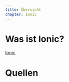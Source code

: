 ```yaml
---
title: Übersicht
chapter: Ionic
---
```


# Was ist Ionic?



[Ionic](https://ionicframework.com/)




# Quellen 
